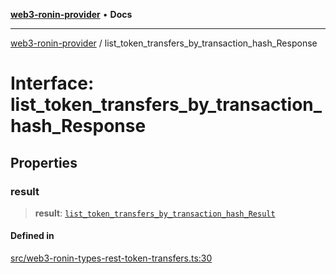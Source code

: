 [**web3-ronin-provider**](../README.md) • **Docs**

***

[web3-ronin-provider](../globals.md) / list\_token\_transfers\_by\_transaction\_hash\_Response

# Interface: list\_token\_transfers\_by\_transaction\_hash\_Response

## Properties

### result

> **result**: [`list_token_transfers_by_transaction_hash_Result`](list_token_transfers_by_transaction_hash_Result.md)

#### Defined in

[src/web3-ronin-types-rest-token-transfers.ts:30](https://github.com/chuacw/web3-ronin-provider/blob/5e9462adf1edb8f1f7982dc5f4e5bd7094a4d6eb/src/web3-ronin-types-rest-token-transfers.ts#L30)
